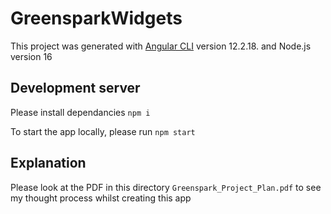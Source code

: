 # GreensparkWidgets

This project was generated with [Angular CLI](https://github.com/angular/angular-cli) version 12.2.18.
and Node.js version 16

## Development server

Please install dependancies `npm i`

To start the app locally, please run `npm start`

## Explanation

Please look at the PDF in this directory `Greenspark_Project_Plan.pdf` to see my thought process whilst creating this app
